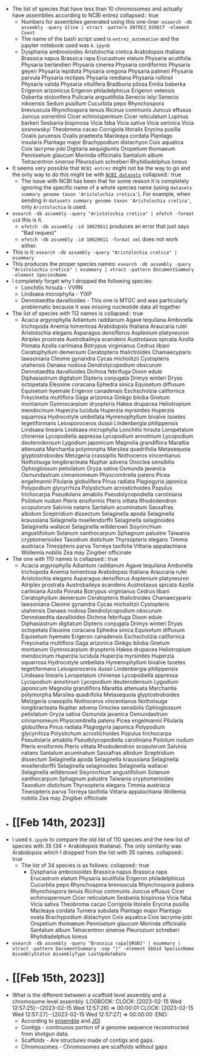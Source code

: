 - The list of species that have less than 10 chromosomes and actually have assemblies according to NCBI entrez
  collapsed:: true
	- Numbers for assemblies generated using this one-liner :`esearch -db assembly -query $line | xtract -pattern ENTREZ_DIRECT -element Count`
	- The name of the bash script used is `entrez_automation` and the jupyter notebook used was `6.ipynb`
	- Dysphania ambrosioides
	  Aristolochia cretica
	  Arabidopsis thaliana
	  Brassica napus
	  Brassica rapa
	  Erucastrum elatum
	  Physaria acutifolia
	  Physaria berlandieri
	  Physaria cinerea
	  Physaria cordiformis
	  Physaria geyeri
	  Physaria lepidota
	  Physaria oregona
	  Physaria palmeri
	  Physaria parvula
	  Physaria rectipes
	  Physaria reediana
	  Physaria rollinsii
	  Physaria valida
	  Physaria vitulifera
	  Bradburia pilosa
	  Emilia baberka
	  Erigeron arizonicus
	  Erigeron philadelphicus
	  Erigeron vetensis
	  Osbertia stolonifera
	  Pulicaria angustifolia
	  Senecio lelyi
	  Senecio nikoensis
	  Sedum pusillum
	  Cucurbita pepo
	  Rhynchospora breviuscula
	  Rhynchospora tenuis
	  Ricinus communis
	  Juncus effusus
	  Juncus sorrentinii
	  Cicer echinospermum
	  Cicer reticulatum
	  Lupinus barkeri
	  Sesbania bispinosa
	  Vicia faba
	  Vicia sativa
	  Vicia serinica
	  Vicia sosnowskyi
	  Theobroma cacao
	  Corrigiola litoralis
	  Erycina pusilla
	  Oxalis juruensis
	  Oxalis praetexta
	  Macleaya cordata
	  Plantago insularis
	  Plantago major
	  Brachypodium distachyon
	  Coix aquatica
	  Coix lacryma-jobi
	  Digitaria aequiglumis
	  Oropetium thomaeum
	  Pennisetum glaucum
	  Morinda officinalis
	  Santalum album
	  Tetracentron sinense
	  Pleurozium schreberi
	  Rhytidiadelphus loreus
- It seems very possible that `NCBI entrez` might not be the way to go and the only way to do this might be with [`NCBI datasets`](https://www.ncbi.nlm.nih.gov/datasets/docs/v2/how-tos/)
  collapsed:: true
	- The issue with NCBI has been that for some reason it is completely ignoring the specific name of a whole species name (using `datasets summary genome taxon 'Aristolochia cretica'`). For example, when sending in `datasets summary genome taxon 'Aristolochia cretica'`, only `Aristolochia` is used.
- `esearch -db assembly -query "Aristolochia cretica" | efetch -format uid` this is it.
	- `efetch -db assembly -id 10829611` produces an error that just says "Bad request"
	- `efetch -db assembly -id 10829611 -format xml` does not work either.
- This is it: `esearch -db assembly -query "Aristolochia cretica" | esummary`
- This produces the proper species names: `esearch -db assembly -query "Aristolochia cretica" | esummary | xtract -pattern DocumentSummary -element SpeciesName`
- I completely forget why I dropped the following species:
	- Lonchitis hirsuta - VVRN
	- Lindsaea microphylla - YIXP
	- Dennstaedtia davallioides - This one is MTGC and was particularly problematic because it was missing nucleotide data all together
- The list of species with 112 names is
  collapsed:: true
	- Acacia argyrophylla
	  Adiantum raddianum
	  Agave tequilana
	  Amborella trichopoda
	  Anemia tomentosa
	  Arabidopsis thaliana
	  Araucaria rulei
	  Aristolochia elegans
	  Asparagus densiflorus
	  Asplenium platyneuron
	  Atriplex prostrata
	  Austrobaileya scandens
	  Austrotaxus spicata
	  Azolla Pinnata
	  Azolla carliniana
	  Botrypus virginianus
	  Cedrus libani
	  Ceratophyllum demersum
	  Ceratopteris thalictroides
	  Chamaecyparis lawsoniana
	  Cleome gynandra
	  Cycas micholitzii
	  Cystopteris utahensis
	  Danaea nodosa
	  Dendrolycopodium obscurum
	  Dennstaedtia davallioides 
	  Dichroa febrifuga
	  Dioon edule
	  Diphasiastrum digitatum
	  Dipteris conjugata
	  Drimys winteri
	  Dryas octopetala
	  Eleusine coracana
	  Ephedra sinica
	  Equisetum diffusum
	  Equisetum hyemale
	  Erigeron canadensis
	  Eschscholzia californica
	  Freycinetia multiflora
	  Gaga arizonica
	  Ginkgo biloba
	  Gnetum montanum
	  Gymnocarpium dryopteris
	  Hakea drupacea
	  Heliotropium mendocinum
	  Huperzia lucidula
	  Huperzia myrsinites
	  Huperzia squarrosa
	  Hydrocotyle umbellata
	  Hymenophyllum bivalve
	  Isoetes tegetiformans
	  Leiosporoceros dussii
	  Lindenbergia philippensis
	  Lindsaea linearis
	  Lindsaea microphylla
	  Lonchitis hirsuta
	  Loropetalum chinense
	  Lycopodiella appressa
	  Lycopodium annotinum
	  Lycopodium deuterodensum
	  Lygodium japonicum
	  Magnolia grandiflora
	  Marattia attenuata
	  Marchantia polymorpha
	  Marsilea quadrifolia
	  Metasequoia glyptostroboides
	  Metzgeria crassipilis
	  Nothoceros vincentianus
	  Nothotsuga longibracteata
	  Nuphar advena
	  Onoclea sensibilis
	  Ophioglossum petiolatum
	  Oryza sativa
	  Osmunda javanica
	  Osmundastrum cinnamomeum
	  Physcomitrella patens
	  Picea engelmannii
	  Pilularia globulifera
	  Pinus radiata
	  Plagiogyria japonica
	  Polypodium glycyrrhiza
	  Polystichum acrostichoides
	  Populus trichocarpa
	  Pseudolarix amabilis
	  Pseudolycopodiella caroliniana
	  Psilotum nudum
	  Pteris ensiformis
	  Pteris vittata
	  Rhododendron scopulorum
	  Salvinia natans
	  Santalum acuminatum
	  Sassafras albidum
	  Sceptridium dissectum
	  Selaginella apoda
	  Selaginella kraussiana
	  Selaginella moellendorffii
	  Selaginella selaginoides
	  Selaginella wallacei
	  Selaginella willdenowii
	  Sisyrinchium angustifolium
	  Solanum xanthocarpum
	  Sphagnum palustre
	  Taiwania cryptomerioides
	  Taxodium distichum
	  Thyrsopteris elegans
	  Timmia austriaca
	  Tmesipteris parva
	  Torreya taxifolia
	  Vittaria appalachiana
	  Wollemia nobilis
	  Zea may
	  Zingiber officinale
- The one with 110 names is
  collapsed:: true
	- Acacia argyrophylla 
	  Adiantum raddianum 
	  Agave tequilana 
	  Amborella trichopoda 
	  Anemia tomentosa 
	  Arabidopsis thaliana 
	  Araucaria rulei 
	  Aristolochia elegans 
	  Asparagus densiflorus 
	  Asplenium platyneuron 
	  Atriplex prostrata 
	  Austrobaileya scandens 
	  Austrotaxus spicata 
	  Azolla carliniana 
	  Azolla Pinnata 
	  Botrypus virginianus 
	  Cedrus libani 
	  Ceratophyllum demersum 
	  Ceratopteris thalictroides 
	  Chamaecyparis lawsoniana 
	  Cleome gynandra 
	  Cycas micholitzii 
	  Cystopteris utahensis 
	  Danaea nodosa 
	  Dendrolycopodium obscurum 
	  Dennstaedtia davallioides 
	  Dichroa febrifuga 
	  Dioon edule 
	  Diphasiastrum digitatum 
	  Dipteris conjugata 
	  Drimys winteri 
	  Dryas octopetala 
	  Eleusine coracana 
	  Ephedra sinica 
	  Equisetum diffusum 
	  Equisetum hyemale 
	  Erigeron canadensis 
	  Eschscholzia californica 
	  Freycinetia multiflora 
	  Gaga arizonica 
	  Ginkgo biloba 
	  Gnetum montanum 
	  Gymnocarpium dryopteris 
	  Hakea drupacea 
	  Heliotropium mendocinum 
	  Huperzia lucidula 
	  Huperzia myrsinites 
	  Huperzia squarrosa 
	  Hydrocotyle umbellata 
	  Hymenophyllum bivalve 
	  Isoetes tegetiformans 
	  Leiosporoceros dussii 
	  Lindenbergia philippensis 
	  Lindsaea linearis 
	  Loropetalum chinense 
	  Lycopodiella appressa 
	  Lycopodium annotinum 
	  Lycopodium deuterodensum 
	  Lygodium japonicum 
	  Magnolia grandiflora 
	  Marattia attenuata 
	  Marchantia polymorpha 
	  Marsilea quadrifolia 
	  Metasequoia glyptostroboides 
	  Metzgeria crassipilis 
	  Nothoceros vincentianus 
	  Nothotsuga longibracteata 
	  Nuphar advena 
	  Onoclea sensibilis 
	  Ophioglossum petiolatum 
	  Oryza sativa 
	  Osmunda javanica 
	  Osmundastrum cinnamomeum 
	  Physcomitrella patens 
	  Picea engelmannii 
	  Pilularia globulifera 
	  Pinus radiata 
	  Plagiogyria japonica 
	  Polypodium glycyrrhiza 
	  Polystichum acrostichoides 
	  Populus trichocarpa 
	  Pseudolarix amabilis 
	  Pseudolycopodiella caroliniana 
	  Psilotum nudum 
	  Pteris ensiformis 
	  Pteris vittata 
	  Rhododendron scopulorum 
	  Salvinia natans 
	  Santalum acuminatum 
	  Sassafras albidum 
	  Sceptridium dissectum 
	  Selaginella apoda 
	  Selaginella kraussiana 
	  Selaginella moellendorffii 
	  Selaginella selaginoides 
	  Selaginella wallacei 
	  Selaginella willdenowii 
	  Sisyrinchium angustifolium 
	  Solanum xanthocarpum 
	  Sphagnum palustre 
	  Taiwania cryptomerioides 
	  Taxodium distichum 
	  Thyrsopteris elegans 
	  Timmia austriaca 
	  Tmesipteris parva 
	  Torreya taxifolia 
	  Vittaria appalachiana 
	  Wollemia nobilis 
	  Zea may 
	  Zingiber officinale
- # [[Feb 14th, 2023]]
- I used `8.ipynb` to compare the old list of 110 species and the new list of species with 35 (34 + Arabidopsis thaliana). The only similarity was Arabidopsis which I dropped from the list with 35 names.
  collapsed:: true
	- The list of 34 species is as follows:
	  collapsed:: true
		- Dysphania ambrosioides
		  Brassica napus
		  Brassica rapa
		  Erucastrum elatum
		  Physaria acutifolia
		  Erigeron philadelphicus
		  Cucurbita pepo
		  Rhynchospora breviuscula
		  Rhynchospora pubera
		  Rhynchospora tenuis
		  Ricinus communis
		  Juncus effusus
		  Cicer echinospermum
		  Cicer reticulatum
		  Sesbania bispinosa
		  Vicia faba
		  Vicia sativa
		  Theobroma cacao
		  Corrigiola litoralis
		  Erycina pusilla
		  Macleaya cordata
		  Turnera subulata
		  Plantago major
		  Plantago ovata
		  Brachypodium distachyon
		  Coix aquatica
		  Coix lacryma-jobi
		  Oropetium thomaeum
		  Pennisetum glaucum
		  Morinda officinalis
		  Santalum album
		  Tetracentron sinense
		  Pleurozium schreberi
		  Rhytidiadelphus loreus
- `esearch -db assembly -query "Brassica rapa[ORGN]" | esummary | xtract -pattern DocumentSummary -sep "|" -element GbUid SpeciesName AssemblyStatus AssemblyType LastUpdateDate`
- # [[Feb 15th, 2023]]
- What is the different between a scaffold level assembly and a chromosome level assembly
  :LOGBOOK:
  CLOCK: [2023-02-15 Wed 12:57:25]--[2023-02-15 Wed 12:57:26] =>  00:00:01
  CLOCK: [2023-02-15 Wed 12:57:27]--[2023-02-15 Wed 12:57:27] =>  00:00:00
  :END:
	- According to [ensemble](https://useast.ensembl.org/info/genome/genebuild/chromosomes_scaffolds_contigs.html) and [JGI](https://mycocosm.jgi.doe.gov/help/scaffolds.jsf)
	- Contigs - continuous portion of a genome sequence reconstructed from shotgun data.
	- Scaffolds - Are structures made of contigs and gaps.
	- Chromosomes - Chromosomes are scaffolds without gaps